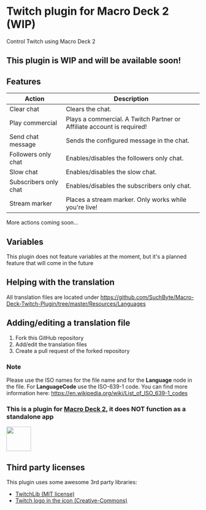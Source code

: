 # Twitch plugin for Macro Deck 2 (WIP)
Control Twitch using Macro Deck 2

## This plugin is WIP and will be available soon!

## Features
| Action | Description |
| --- | --- |
| Clear chat | Clears the chat. |
| Play commercial | Plays a commercial. A Twitch Partner or Affiliate account is required! |
| Send chat message | Sends the configured message in the chat. |
| Followers only chat | Enables/disables the followers only chat. |
| Slow chat | Enables/disables the slow chat. |
| Subscribers only chat | Enables/disables the subscribers only chat. |
| Stream marker | Places a stream marker. Only works while you're live! |

More actions coming soon...

## Variables
This plugin does not feature variables at the moment, but it's a planned feature that will come in the future

## Helping with the translation
All translation files are located under https://github.com/SuchByte/Macro-Deck-Twitch-Plugin/tree/master/Resources/Languages
## Adding/editing a translation file
1. Fork this GitHub repository
2. Add/edit the translation files
3. Create a pull request of the forked repository
### Note
Please use the ISO names for the file name and for the __Language__ node in the file. For __LanguageCode__ use the ISO-639-1 code. You can find more information here: https://en.wikipedia.org/wiki/List_of_ISO_639-1_codes

### This is a plugin for [Macro Deck 2](https://github.com/SuchByte/Macro-Deck), it does NOT function as a standalone app
<img height="64px" src="https://macrodeck.org/images/works_with_macrodeck2.png" />


## Third party licenses
This plugin uses some awesome 3rd party libraries:
- [TwitchLib (MIT license)](https://github.com/TwitchLib/TwitchLib)
- [Twitch logo in the icon (Creative-Commons)](https://commons.wikimedia.org/wiki/File:Twitch-icon-5.png)
